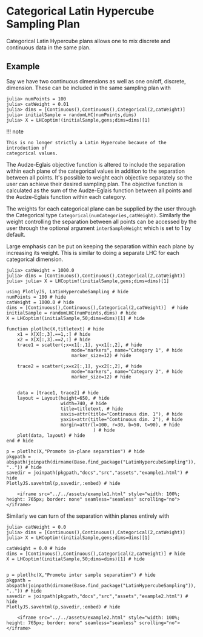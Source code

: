 # Categorical Latin Hypercube Sampling Plan

Categorical Latin Hypercube plans allows one to mix discrete and continuous data 
in the same plan. 
 
## Example
Say we have two continuous dimensions as well as one on/off, discrete, dimension. 
These can be included in the same sampling plan with

```julia-repl
julia> numPoints = 100
julia> catWeight = 0.01
julia> dims = [Continuous(),Continuous(),Categorical(2,catWeight)]
julia> initialSample = randomLHC(numPoints,dims)
julia> X = LHCoptim!(initialSample,gens;dims=dims)[1]
```


!!! note

    This is no longer strictly a Latin Hypercube because of the introduction of 
    categorical values.

The Audze-Eglais objective function is altered to include the separation within 
each plane of the categorical values in addition to the separation between all points.
It's possible to weight each objective separately so the user can achieve their desired
sampling plan. The objective function is calculated as the sum of the Audze-Eglais
function between all points and the Audze-Eglais function within each category. 

The weights for each categorical plane can be supplied by the user through the Categorical type
`Categorical(numCategories,catWeight)`. Similarly the weight controlling the separation
between all points can be accessed by the user through the optional argument 
`interSampleWeight` which is set to 1 by default.

Large emphasis can be put on keeping the separation within each plane by
increasing its weight. This is similar to doing a separate LHC for each categorical
 dimension. 
```julia-repl
julia> catWeight = 1000.0
julia> dims = [Continuous(),Continuous(),Categorical(2,catWeight)]
julia> julia> X = LHCoptim!(initialSample,gens;dims=dims)[1]
```

```@setup x
using PlotlyJS, LatinHypercubeSampling # hide
numPoints = 100 # hide
catWeight = 1000.0 # hide
dims = [Continuous(),Continuous(),Categorical(2,catWeight)]  # hide
initialSample = randomLHC(numPoints,dims) # hide 
X = LHCoptim!(initialSample,50;dims=dims)[1] # hide 

function plotlhc(X,titletext) # hide
    x1 = X[X[:,3].==1,:] # hide
    x2 = X[X[:,3].==2,:] # hide
    trace1 = scatter(;x=x1[:,1], y=x1[:,2], # hide
                        mode="markers", name="Category 1", # hide
                        marker_size=12) # hide

    trace2 = scatter(;x=x2[:,1], y=x2[:,2], # hide
                        mode="markers", name="Category 2", # hide
                        marker_size=12) # hide

    
    data = [trace1, trace2] # hide
    layout = Layout(height=650, # hide
                    width=740, # hide
                    title=titletext, # hide
                    xaxis=attr(title="Continuous dim. 1"), # hide
                    yaxis=attr(title="Continuous dim. 2"), # hide
                    margin=attr(l=100, r=30, b=50, t=90), # hide
                                ) # hide
    plot(data, layout) # hide
end # hide

p = plotlhc(X,"Promote in-plane separation") # hide
pkgpath = abspath(joinpath(dirname(Base.find_package("LatinHypercubeSampling")), "..")) # hide
savedir = joinpath(pkgpath,"docs","src","assets","example1.html") # hide
PlotlyJS.savehtml(p,savedir,:embed) # hide
```
```@raw html
    <iframe src="../../assets/example1.html" style="width: 100%; height: 765px; border: none" seamless="seamless" scrolling="no"></iframe>
``` 


Similarly we can turn of the separation within planes entirely with 
```julia-repl
julia> catWeight = 0.0
julia> dims = [Continuous(),Continuous(),Categorical(2,catWeight)]
julia> X = LHCoptim!(initialSample,gens;dims=dims)[1]
```
```@setup x
catWeight = 0.0 # hide
dims = [Continuous(),Continuous(),Categorical(2,catWeight)] # hide
X = LHCoptim!(initialSample,50;dims=dims)[1] # hide 


p = plotlhc(X,"Promote inter sample separation") # hide
pkgpath = abspath(joinpath(dirname(Base.find_package("LatinHypercubeSampling")), "..")) # hide
savedir = joinpath(pkgpath,"docs","src","assets","example2.html") # hide
PlotlyJS.savehtml(p,savedir,:embed) # hide
```
```@raw html
    <iframe src="../../assets/example2.html" style="width: 100%; height: 765px; border: none" seamless="seamless" scrolling="no"></iframe>
```
